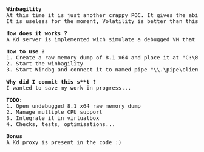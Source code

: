 <pre>
<b>Winbagility</b>
At this time it is just another crappy POC. It gives the ability to open debugged 8.1 x64 RAW memory dump "directly" in WinDbg.
It is useless for the moment, Volatility is better than this !

<b>How does it works ?</b>
A Kd server is implemented wich simulate a debugged VM that received commands thought named pipe.

<b>How to use ?</b>
1. Create a raw memory dump of 8.1 x64 and place it at "C:\8_1_x64.dmp"
2. Start the winbagility
3. Start Windbg and connect it to named pipe "\\.\pipe\client"

<b>Why did I commit this s**t ?</b>
I wanted to save my work in progress...

<b>TODO:</b>
1. Open undebugged 8.1 x64 raw memory dump
2. Manage multiple CPU support
3. Integrate it in virtualbox
4. Checks, tests, optimisations...

<b>Bonus</b>
A Kd proxy is present in the code :)
</pre>
